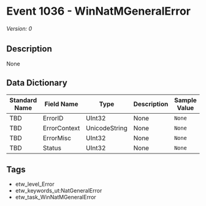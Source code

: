# Event 1036 - WinNatMGeneralError
###### Version: 0

## Description
None

## Data Dictionary
|Standard Name|Field Name|Type|Description|Sample Value|
|---|---|---|---|---|
|TBD|ErrorID|UInt32|None|`None`|
|TBD|ErrorContext|UnicodeString|None|`None`|
|TBD|ErrorMisc|UInt32|None|`None`|
|TBD|Status|UInt32|None|`None`|

## Tags
* etw_level_Error
* etw_keywords_ut:NatGeneralError
* etw_task_WinNatMGeneralError